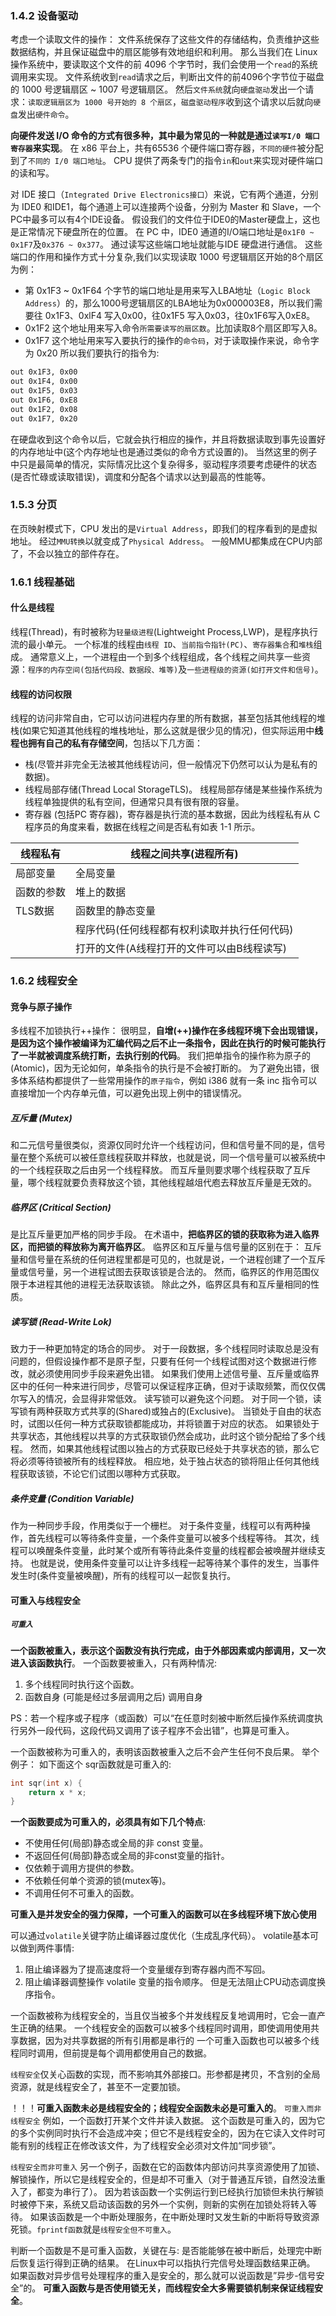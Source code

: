

### 1.4.2 设备驱动
考虑一个读取文件的操作：
文件系统保存了这些文件的存储结构，负责维护这些数据结构，并且保证磁盘中的扇区能够有效地组织和利用。
那么当我们在 Linux 操作系统中，要读取这个文件的前 4096 个字节时，我们会使用一个`read`的系统调用来实现。
文件系统收到`read`请求之后，判断出文件的前4096个字节位于磁盘的 1000 号逻辑扇区 ~ 1007 号逻辑扇区。
然后`文件系统`就向`硬盘驱动`发出一个请求：`读取逻辑扇区为 1000 号开始的 8 个扇区`，`磁盘驱动程序`收到这个请求以后就向`硬盘`发出`硬件命令`。

**向硬件发送 I/O 命令的方式有很多种，其中最为常见的一种就是通过`读写I/0 端口寄存器`来实现**。
在 x86 平台上，共有65536 个硬件端口寄存器，`不同的硬件`被分配到了`不同的 I/0 端口地址`。
CPU 提供了两条专门的指令`in`和`out`来实现对硬件端口的读和写。

对 IDE 接口（`Integrated Drive Electronics接口`）来说，它有两个通道，分别为 IDE0 和IDE1，每个通道上可以连接两个设备，分别为 Master 和 Slave，一个PC中最多可以有4个IDE设备。
假设我们的文件位于IDE0的Master硬盘上，这也是正常情况下硬盘所在的位置。
在 PC 中，IDE0 通道的I/O端口地址是`0x1F0 ~ 0x1F7`及`0x376 ~ 0x377`。
通过读写这些端口地址就能与IDE 硬盘进行通信。
这些端口的作用和操作方式十分复杂,我们以实现读取 1000 号逻辑扇区开始的8个扇区为例：
- 第 0x1F3 ~ 0x1F64 个字节的端口地址是用来写入LBA地址（`Logic Block Address`）的，那么1000号逻辑扇区的LBA地址为0x000003E8，所以我们需要往 0x1F3、0xlF4 写入0x00，往0x1F5 写入0x03，往0x1F6写入0xE8。
- 0x1F2 这个地址用来写入命令`所需要读写的扇区数`。比加读取8个扇区即写入8。
- 0x1F7 这个地址用来写入要执行的操作的`命令码`，对于读取操作来说，命令字为 0x20
所以我们要执行的指令为:
```sh
out 0x1F3, 0x00
out 0x1F4, 0x00
out 0x1F5, 0x03
out 0x1F6, 0xE8
out 0x1F2, 0x08
out 0x1F7, 0x20
```

在硬盘收到这个命令以后，它就会执行相应的操作，并且将数据读取到事先设置好的内存地址中(这个内存地址也是通过类似的命令方式设置的)。
当然这里的例子中只是最简单的情况，实际情况比这个复杂得多，驱动程序须要考虑硬件的状态(是否忙碌或读取错误)，调度和分配各个请求以达到最高的性能等。






### 1.5.3 分页

在页映射模式下，CPU 发出的是`Virtual Address`，即我们的程序看到的是虚拟地址。
经过`MMU转换`以就变成了`Physical Address`。
一般MMU都集成在CPU内部了，不会以独立的部件存在。









### 1.6.1 线程基础


#### 什么是线程
线程(Thread)，有时被称为`轻量级进程`(Lightweight Process,LWP)，是程序执行流的最小单元。
一个标准的线程由`线程 ID`、`当前指令指针(PC)`、`寄存器集合`和`堆栈`组成。
通常意义上，一个进程由一个到多个线程组成，各个线程之间共享一些资源：`程序的内存空间(包括代码段、数据段、堆等)`及`一些进程级的资源(如打开文件和信号)`。

#### 线程的访问权限
线程的访问非常自由，它可以访问进程内存里的所有数据，甚至包括其他线程的堆栈(如果它知道其他线程的堆栈地址，那么这就是很少见的情况)，但实际运用中**线程也拥有自己的私有存储空间**，包括以下几方面：
* 栈(尽管并非完全无法被其他线程访问，但一般情况下仍然可以认为是私有的数据)。
* 线程局部存储(Thread Local StorageTLS)。
    线程局部存储是某些操作系统为线程单独提供的私有空间，但通常只具有很有限的容量。
* 寄存器 (包括PC 寄存器)，寄存器是执行流的基本数据，因此为线程私有从 C 程序员的角度来看，数据在线程之间是否私有如表 1-1 所示。


|  线程私有   | 线程之间共享(进程所有)  |
|  ----  | ----  |
| 局部变量  | 全局变量 |
| 函数的参数 | 堆上的数据 |
| TLS数据 | 函数里的静态变量 |
|  | 程序代码(任何线程都有权利读取并执行任何代码) |
|  | 打开的文件(A线程打开的文件可以由B线程读写) |





### 1.6.2 线程安全
#### 竞争与原子操作
多线程不加锁执行++操作：
很明显，**自增(++)操作在多线程环境下会出现错误，是因为这个操作被编译为汇编代码之后不止一条指令，因此在执行的时候可能执行了一半就被调度系统打断，去执行别的代码**。
我们把单指令的操作称为原子的 (Atomic)，因为无论如何，单条指令的执行是不会被打断的。
为了避免出错，很多体系结构都提供了一些常用操作的`原子指令`，例如 i386 就有一条 inc 指令可以直接增加一个内存单元值，可以避免出现上例中的错误情况。

##### 互斥量 (Mutex)
和二元信号量很类似，资源仅同时允许一个线程访问，但和信号量不同的是，信号量在整个系统可以被任意线程获取并释放，也就是说，同一个信号量可以被系统中的一个线程获取之后由另一个线程释放。
而互斥量则要求哪个线程获取了互斥量，哪个线程就要负责释放这个锁，其他线程越俎代庖去释放互斥量是无效的。

##### 临界区 (Critical Section)
是比互斥量更加严格的同步手段。
在术语中，**把临界区的锁的获取称为进入临界区，而把锁的释放称为离开临界区**。
临界区和互斥量与信号量的区别在于：
互斥量和信号量在系统的任何进程里都是可见的，也就是说，一个进程创建了一个互斥量或信号量，另一个进程试图去获取该锁是合法的。
然而，临界区的作用范围仪限于本进程其他的进程无法获取该锁。
除此之外，临界区具有和互斥量相同的性质。

##### 读写锁 (Read-Write Lok)
致力于一种更加特定的场合的同步。
对于一段数据，多个线程同时读取总是没有问题的，但假设操作都不是原子型，只要有任何一个线程试图对这个数据进行修改，就必须使用同步手段来避免出错。
如果我们使用上述信号量、互斥量或临界区中的任何一种来进行同步，尽管可以保证程序正确，但对于读取频繁，而仅仅偶尔写入的情况，会显得非常低效。
读写锁可以避免这个问题。
对于同一个锁，读写锁有两种获取方式共享的(Shared)或独占的(Exclusive)。
当锁处于自由的状态时，试图以任何一种方式获取锁都能成功，并将锁置于对应的状态。
如果锁处于共享状态，其他线程以共享的方式获取锁仍然会成功，此时这个锁分配给了多个线程。
然而，如果其他线程试图以独占的方式获取已经处于共享状态的锁，那么它将必须等待锁被所有的线程释放。
相应地，处于独占状态的锁将阻止任何其他线程获取该锁，不论它们试图以哪种方式获取。

##### 条件变量 (Condition Variable) 
作为一种同步手段，作用类似于一个栅栏。
对于条件变量，线程可以有两种操作，首先线程可以等待条件变量，一个条件变量可以被多个线程等待。
其次，线程可以唤醒条件变量，此时某个或所有等待此条件变量的线程都会被唤醒并继续支持。
也就是说，使用条件变量可以让许多线程一起等待某个事件的发生，当事件发生时(条件变量被唤醒)，所有的线程可以一起恢复执行。


#### 可重入与线程安全
##### `可重入`
**一个函数被重入，表示这个函数没有执行完成，由于外部因素或内部调用，又一次进入该函数执行**。
一个函数要被重入，只有两种情况:
1. 多个线程同时执行这个函数。
2. 函数自身 (可能是经过多层调用之后) 调用自身

PS：若一个程序或子程序（或函数）可以“在任意时刻被中断然后操作系统调度执行另外一段代码，这段代码又调用了该子程序不会出错”，也算是可重入。

一个函数被称为可重入的，表明该函数被重入之后不会产生任何不良后果。
举个例子：
如下面这个 sqr函数就是可重入的:
```cpp
int sqr(int x) {
    return x * x;
}
```
**一个函数要成为可重入的，必须具有如下几个特点**:
* 不使用任何(局部)静态或全局的非 const 变量。
* 不返回任何(局部)静态或全局的非const变量的指针。
* 仅依赖于调用方提供的参数。
* 不依赖任何单个资源的锁(mutex等)。
* 不调用任何不可重入的函数。

**可重入是并发安全的强力保障，一个可重入的函数可以在多线程环境下放心使用**

可以通过`volatile`关键字防止编译器过度优化（生成乱序代码）。
volatile基本可以做到两件事情:
1. 阻止编译器为了提高速度将一个变量缓存到寄存器内而不写回。
2. 阻止编译器调整操作 volatile 变量的指令顺序。
但是无法阻止CPU动态调度换序指令。


一个函数被称为线程安全的，当且仅当被多个并发线程反复地调用时，它会一直产生正确的结果。
一个线程安全的函数可以被多个线程同时调用，即使调用使用共享数据，因为对共享数据的所有引用都是串行的
一个可重入函数也可以被多个线程同时调用，但前提是每个调用都使用自己的数据。

`线程安全`仅关心函数的实现，而不影响其外部接口。形参都是拷贝，不含别的全局资源，就是线程安全了，甚至不一定要加锁。



！！！**可重入函数未必是线程安全的；线程安全函数未必是可重入的**。
`可重入而非线程安全`
例如，一个函数打开某个文件并读入数据。
这个函数是可重入的，因为它的多个实例同时执行不会造成冲突；但它不是线程安全的，因为在它读入文件时可能有别的线程正在修改该文件，为了线程安全必须对文件加“同步锁”。

`线程安全而非可重入`
另一个例子，函数在它的函数体内部访问共享资源使用了加锁、解锁操作，所以它是线程安全的，但是却不可重入（对于普通互斥锁，自然没法重入了，都变为串行了）。
因为若该函数一个实例运行到已经执行加锁但未执行解锁时被停下来，系统又启动该函数的另外一个实例，则新的实例在加锁处将转入等待。
如果该函数是一个中断处理服务，在中断处理时又发生新的中断将导致资源死锁。`fprintf函数`就是`线程安全但不可重入`。

判断一个函数是不是可重入函数，关键在与:
是否能能够在被中断后，处理完中断后恢复运行得到正确的结果。
在Linux中可以指执行完信号处理函数结果正确。
如果函数对异步信号处理程序的重入是安全的，那么就可以说函数是”异步-信号安全”的。
**可重入函数与是否使用锁无关，而线程安全大多需要锁机制来保证线程安全**。












